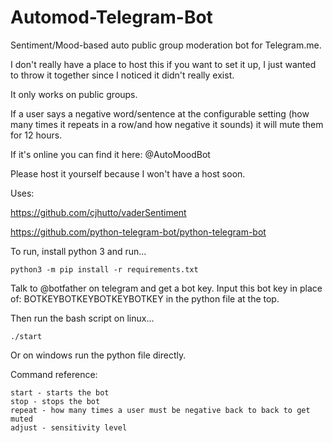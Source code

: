 # Automod-Telegram-Bot
Sentiment/Mood-based auto public group moderation bot for Telegram.me.

I don't really have a place to host this if you want to set it up, I just wanted to throw it together since I noticed it didn't really exist.

It only works on public groups.

If a user says a negative word/sentence at the configurable setting (how many times it repeats in a row/and how negative it sounds) it will mute them for 12 hours.

If it's online you can find it here: @AutoMoodBot

Please host it yourself because I won't have a host soon.

Uses:

https://github.com/cjhutto/vaderSentiment

https://github.com/python-telegram-bot/python-telegram-bot


To run, install python 3 and run...

```python3 -m pip install -r requirements.txt```

Talk to @botfather on telegram and get a bot key. Input this bot key in place of: BOTKEYBOTKEYBOTKEYBOTKEY
in the python file at the top.

Then run the bash script on linux...

```./start```

Or on windows run the python file directly.


Command reference:

```
start - starts the bot
stop - stops the bot
repeat - how many times a user must be negative back to back to get muted
adjust - sensitivity level
```
